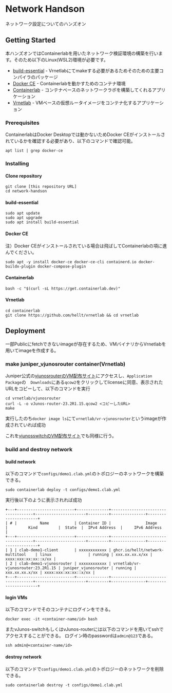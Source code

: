 # Network Handson
ネットワーク設定についてのハンズオン

## Getting Started

本ハンズオンではContainerlabを用いたネットワーク検証環境の構築を行います。そのため以下のLinux(WSL2)環境が必要です。
* [build-essential](https://docs.docker.com/engine/install/) - Vrnetlabにてmakeする必要があるためそのための主要コンパイラのパッケージ
* [Docker CE](https://docs.docker.com/engine/install/) - Containerlabを動かすためのコンテナ環境
* [Containerlab](https://containerlab.dev/) - コンテナベースのネットワークラボを構築してくれるアプリケーション
* [Vrnetlab](https://github.com/hellt/vrnetlab) - VMベースの仮想ルータイメージをコンテナ化するアプリケーション

### Prerequisites

ContainerlabはDocker Desktopでは動かないためDocker CEがインストールされているかを確認する必要があり、以下のコマンドで確認可能。
```
apt list | grep docker-ce
```

### Installing

#### Clone repository
```
git clone [this repository URL]
cd network-handson
```

#### build-essential
```
sudo apt update
sudo apt upgrade
sudo apt install build-essential
```

#### Docker CE
注）Docker CEがインストールされている場合は飛ばしてContainerlabの項に進んでください。
```
sudo apt -y install docker-ce docker-ce-cli containerd.io docker-buildx-plugin docker-compose-plugin
```

#### Containerlab

```
bash -c "$(curl -sL https://get.containerlab.dev)"
```

#### Vrnetlab

```
cd containerlab
git clone https://github.com/hellt/vrnetlab && cd vrnetlab
```

<!-- 
## Running the tests

自動テストをどのように実行するかをここで説明します

### Break down into end to end tests

何のためのテストでどうしてそれを行うのかを説明します

```
コマンドで例を示します
```

### And coding style tests

何のためのテストでどうしてそれを行うのかを説明します

```
コマンドで例を示します
```
-->

## Deployment

一部Publicにfetchできないimageが存在するため、VMバイナリからVrnetlabを用いてimageを作成する。

### make juniper_vjunosrouter container(Vrnetlab)

Juniper公式の[vjunosrouterのVM配布サイト](https://support.juniper.net/support/downloads/?p=vjunos-router)にアクセスし、`Application Package`の`	Downloads`にある`qcow2`をクリックしてlicenseに同意、表示されたURLをコピーして、以下のコマンドを実行

```
cd vrnetlab/vjunosrouter
curl -L -o vJunos-router-23.2R1.15.qcow2 <コピーしたURL>
make
```

実行したのち`docker image ls`にて`vrnetlab/vr-vjunosrouter`というimageが作成されていれば成功

これを[vjunosswitchのVM配布サイト](https://support.juniper.net/support/downloads/?p=vjunos-switch)でも同様に行う。

### build and destroy network

#### build network
以下のコマンドで`configs/demo1.clab.yml`のトポロジーのネットワークを構築できる。
```
sudo containerlab deploy -t configs/demo1.clab.yml
```

実行後以下のように表示されれば成功
```
+---+-------------------------+--------------+------------------------------------+----------------------+---------+---------------+----------------------+
| # |          Name           | Container ID |               Image                |         Kind         |  State  |  IPv4 Address  |     IPv6 Address     |
+---+-------------------------+--------------+------------------------------------+----------------------+---------+---------------+----------------------+
| 1 | clab-demo1-client       | xxxxxxxxxxxx | ghcr.io/hellt/network-multitool    | linux                | running | xxx.xx.xx.x/xx | xxxx:xxx:xx:xx::x/xx |
| 2 | clab-demo1-vjunosrouter | xxxxxxxxxxxx | vrnetlab/vr-vjunosrouter:23.2R1.15 | juniper_vjunosrouter | running | xxx.xx.xx.x/xx | xxxx:xxx:xx:xx::x/xx |
+---+-------------------------+--------------+------------------------------------+----------------------+---------+---------------+----------------------+
```
#### login VMs
以下のコマンドでそのコンテナにログインをできる。
```
docker exec -it <container-name/id> bash
```

またvJunos-switchもしくはvJunos-routerには以下のコマンドを用いてsshでアクセスすることができる。
ログイン時のpasswordは`admin@123`である。
```
ssh admin@<container-name/id>
```

#### destroy network
以下のコマンドで`configs/demo1.clab.yml`のトポロジーのネットワークを削除できる。
```
sudo containerlab destroy -t configs/demo1.clab.yml
```

<!-- 
## Built With

* [Dropwizard](http://www.dropwizard.io/1.0.2/docs/) - The web framework used
* [Maven](https://maven.apache.org/) - Dependency Management
* [ROME](https://rometools.github.io/rome/) - Used to generate RSS Feeds

## Contributing

私たちのコーディング規範とプルリクエストの手順についての詳細は[CONTRIBUTING.md](https://gist.github.com/PurpleBooth/b24679402957c63ec426)を参照してください。

## Versioning

私たちはバージョン管理に[SemVer](http://semver.org/)を使用しています。利用可能なバージョンは[このリポジトリのタグ](https://github.com/your/project/tags)を参照してください。

## Authors

* **John Smith** - *Initial work* - [Hoge](https://github.com/hoge)

このプロジェクトへの[貢献者](https://github.com/your/project/contributors)のリストもご覧ください。

## License

このプロジェクトは MIT ライセンスの元にライセンスされています。 詳細は[LICENSE.md](LICENSE.md)をご覧ください。

## Acknowledgments

* コードを書いた人への感謝
* 何からインスピレーションを得たか
* その他
-->
